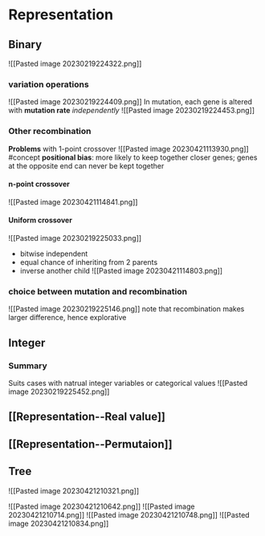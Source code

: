 # Representation
## Binary
![[Pasted image 20230219224322.png]]
### variation operations
![[Pasted image 20230219224409.png]]
In mutation, each gene is altered with **mutation rate** _independently_
![[Pasted image 20230219224453.png]]
### Other recombination 
**Problems** with 1-point crossover
![[Pasted image 20230421113930.png]]
#concept **positional bias**: more likely to keep together closer genes; genes at the opposite end can never be kept together
#### n-point crossover
![[Pasted image 20230421114841.png]]
#### Uniform crossover
![[Pasted image 20230219225033.png]]
- bitwise independent
- equal chance of inheriting from 2 parents
- inverse another child
![[Pasted image 20230421114803.png]]
### choice between mutation and recombination
![[Pasted image 20230219225146.png]]
note that recombination makes larger difference, hence explorative

## Integer
### Summary
Suits cases with natrual integer variables or categorical values
![[Pasted image 20230219225452.png]]

## [[Representation--Real value]]
## [[Representation--Permutaion]]

## Tree
![[Pasted image 20230421210321.png]]

![[Pasted image 20230421210642.png]]
![[Pasted image 20230421210714.png]]
![[Pasted image 20230421210748.png]]
![[Pasted image 20230421210834.png]]
